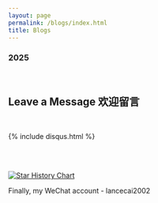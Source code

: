 ```yaml
---
layout: page
permalink: /blogs/index.html
title: Blogs
---
```



### 2025


<br>

## Leave a Message 欢迎留言

<br>

{% include disqus.html %} 

<br>


<br>[![Star History Chart](https://api.star-history.com/svg?repos=GuangLun2000/GuangLun2000.github.io&type=Date)](https://star-history.com/#GuangLun2000/GuangLun2000.github.io&Date)

Finally, my WeChat account - lancecai2002

<br>
